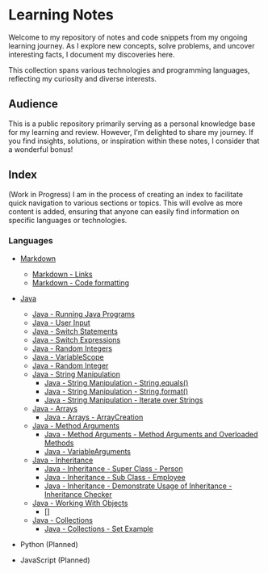 # Learning Notes

Welcome to my repository of notes and code snippets from my ongoing learning
journey. As I explore new concepts, solve problems, and uncover interesting
facts, I document my discoveries here.

This collection spans various technologies and programming languages,
reflecting my curiosity and diverse interests.

## Audience

This is a public repository primarily serving as a personal knowledge base for
my learning and review. However, I'm delighted to share my journey.
If you find insights, solutions, or inspiration within these notes, I consider
that a wonderful bonus!

## Index

(Work in Progress) I am in the process of creating an index to facilitate quick
navigation to various sections or topics. This will evolve as more content is
added, ensuring that anyone can easily find information on specific languages or
technologies.

### Languages

- [Markdown](/markdown)
  - [Markdown - Links](/markdown/markdown-links.md)
  - [Markdown - Code formatting](/markdown/markdown-code-formatting.md)
- [Java](/java/)

  - [Java - Running Java Programs](/java/RunningJavaPrograms.md)
  - [Java - User Input](/java/UserInput.java)
  - [Java - Switch Statements](/java/SwitchStatements.java)
  - [Java - Switch Expressions](/java/SwitchExpressions.java)
  - [Java - Random Integers](/java/RandomInteger.java)
  - [Java - VariableScope](/java/VariableScope.java)
  - [Java - Random Integer](/java/RandomInteger.java)
  - [Java - String Manipulation](/java/stringmanipulation/)
    - [Java - String Manipulation - String.equals()](/java/stringmanipulation/StringEquals.java)
    - [Java - String Manipulation - String.format()](/java/stringmanipulation/StringFormat.java)
    - [Java - String Manipulation - Iterate over Strings](/java/stringmanipulation/IterateOverStrings.java)
  - [Java - Arrays](/java/arrayfeatures/)
    - [Java - Arrays - ArrayCreation](/java/arrayfeatures/ArrayCreation.java)
  - [Java - Method Arguments](/java/methodarguments/)
    - [Java - Method Arguments - Method Arguments and Overloaded Methods](/java/methodarguments/MethodArguments.java)
    - [Java - VariableArguments](/java/methodarguments/VariableArguments.java)
  - [Java - Inheritance](/java/inheritance/)
    - [Java - Inheritance - Super Class - Person](/java/inheritance/Person.java)
    - [Java - Inheritance - Sub Class - Employee](/java/inheritance/Employee.java)
    - [Java - Inheritance - Demonstrate Usage of Inheritance - Inheritance Checker](/java/inheritance/InheritanceChecker.java)
  - [Java - Working With Objects](/java/workingwithobjects/)
    - []
  - [Java - Collections](/java/collections/)
    - [Java - Collections - Set Example](/java/collections/SetExample.java)

- Python (Planned)
- JavaScript (Planned)
